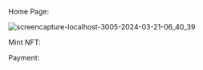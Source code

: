 Home Page:

![screencapture-localhost-3005-2024-03-21-06_40_39](https://github.com/bindo2512/Web3_Project_SportsFusion_Collectibles_Solana/assets/57895319/c75ebdcc-197a-4a87-b10e-e5db46869a4e)

Mint NFT:

Payment:
